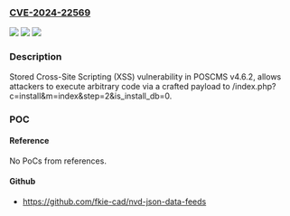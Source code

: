 ### [CVE-2024-22569](https://cve.mitre.org/cgi-bin/cvename.cgi?name=CVE-2024-22569)
![](https://img.shields.io/static/v1?label=Product&message=n%2Fa&color=blue)
![](https://img.shields.io/static/v1?label=Version&message=n%2Fa&color=blue)
![](https://img.shields.io/static/v1?label=Vulnerability&message=n%2Fa&color=brighgreen)

### Description

Stored Cross-Site Scripting (XSS) vulnerability in POSCMS v4.6.2, allows attackers to execute arbitrary code via a crafted payload to /index.php?c=install&m=index&step=2&is_install_db=0.

### POC

#### Reference
No PoCs from references.

#### Github
- https://github.com/fkie-cad/nvd-json-data-feeds

